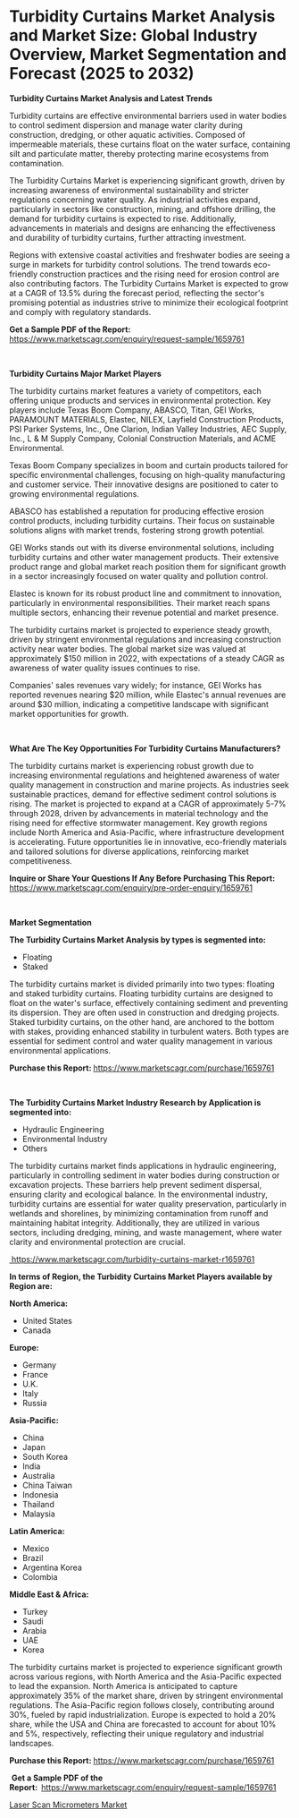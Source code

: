 <p><h1>Turbidity Curtains Market Analysis and Market Size: Global Industry Overview, Market Segmentation and Forecast (2025 to 2032)</h1></p><p><strong>Turbidity Curtains Market Analysis and Latest Trends</strong></p>
<p><p>Turbidity curtains are effective environmental barriers used in water bodies to control sediment dispersion and manage water clarity during construction, dredging, or other aquatic activities. Composed of impermeable materials, these curtains float on the water surface, containing silt and particulate matter, thereby protecting marine ecosystems from contamination.</p><p>The Turbidity Curtains Market is experiencing significant growth, driven by increasing awareness of environmental sustainability and stricter regulations concerning water quality. As industrial activities expand, particularly in sectors like construction, mining, and offshore drilling, the demand for turbidity curtains is expected to rise. Additionally, advancements in materials and designs are enhancing the effectiveness and durability of turbidity curtains, further attracting investment. </p><p>Regions with extensive coastal activities and freshwater bodies are seeing a surge in markets for turbidity control solutions. The trend towards eco-friendly construction practices and the rising need for erosion control are also contributing factors. The Turbidity Curtains Market is expected to grow at a CAGR of 13.5% during the forecast period, reflecting the sector's promising potential as industries strive to minimize their ecological footprint and comply with regulatory standards.</p></p>
<p><strong>Get a Sample PDF of the Report:&nbsp;</strong> <a href="https://www.marketscagr.com/enquiry/request-sample/1659761?utm_campaign=2215&utm_medium=2&utm_source=Github&utm_content=ia&utm_term=17022025&utm_id=turbidity-curtains">https://www.marketscagr.com/enquiry/request-sample/1659761</a></p>
<p>&nbsp;</p>
<p><strong>Turbidity Curtains Major Market Players</strong></p>
<p><p>The turbidity curtains market features a variety of competitors, each offering unique products and services in environmental protection. Key players include Texas Boom Company, ABASCO, Titan, GEI Works, PARAMOUNT MATERIALS, Elastec, NILEX, Layfield Construction Products, PSI Parker Systems, Inc., One Clarion, Indian Valley Industries, AEC Supply, Inc., L & M Supply Company, Colonial Construction Materials, and ACME Environmental.</p><p>Texas Boom Company specializes in boom and curtain products tailored for specific environmental challenges, focusing on high-quality manufacturing and customer service. Their innovative designs are positioned to cater to growing environmental regulations.</p><p>ABASCO has established a reputation for producing effective erosion control products, including turbidity curtains. Their focus on sustainable solutions aligns with market trends, fostering strong growth potential.</p><p>GEI Works stands out with its diverse environmental solutions, including turbidity curtains and other water management products. Their extensive product range and global market reach position them for significant growth in a sector increasingly focused on water quality and pollution control.</p><p>Elastec is known for its robust product line and commitment to innovation, particularly in environmental responsibilities. Their market reach spans multiple sectors, enhancing their revenue potential and market presence.</p><p>The turbidity curtains market is projected to experience steady growth, driven by stringent environmental regulations and increasing construction activity near water bodies. The global market size was valued at approximately $150 million in 2022, with expectations of a steady CAGR as awareness of water quality issues continues to rise.</p><p>Companies' sales revenues vary widely; for instance, GEI Works has reported revenues nearing $20 million, while Elastec's annual revenues are around $30 million, indicating a competitive landscape with significant market opportunities for growth.</p></p>
<p>&nbsp;</p>
<p><strong>What Are The Key Opportunities For Turbidity Curtains Manufacturers?</strong></p>
<p><p>The turbidity curtains market is experiencing robust growth due to increasing environmental regulations and heightened awareness of water quality management in construction and marine projects. As industries seek sustainable practices, demand for effective sediment control solutions is rising. The market is projected to expand at a CAGR of approximately 5-7% through 2028, driven by advancements in material technology and the rising need for effective stormwater management. Key growth regions include North America and Asia-Pacific, where infrastructure development is accelerating. Future opportunities lie in innovative, eco-friendly materials and tailored solutions for diverse applications, reinforcing market competitiveness.</p></p>
<p><strong>Inquire or Share Your Questions If Any Before Purchasing This Report:</strong> <a href="https://www.marketscagr.com/enquiry/pre-order-enquiry/1659761?utm_campaign=2215&utm_medium=2&utm_source=Github&utm_content=ia&utm_term=17022025&utm_id=turbidity-curtains">https://www.marketscagr.com/enquiry/pre-order-enquiry/1659761</a></p>
<p>&nbsp;</p>
<p><strong>Market Segmentation</strong></p>
<p><strong>The Turbidity Curtains Market Analysis by types is segmented into:</strong></p>
<p><ul><li>Floating</li><li>Staked</li></ul></p>
<p><p>The turbidity curtains market is divided primarily into two types: floating and staked turbidity curtains. Floating turbidity curtains are designed to float on the water's surface, effectively containing sediment and preventing its dispersion. They are often used in construction and dredging projects. Staked turbidity curtains, on the other hand, are anchored to the bottom with stakes, providing enhanced stability in turbulent waters. Both types are essential for sediment control and water quality management in various environmental applications.</p></p>
<p><strong>Purchase this Report:&nbsp;</strong><a href="https://www.marketscagr.com/purchase/1659761?utm_campaign=2215&utm_medium=2&utm_source=Github&utm_content=ia&utm_term=17022025&utm_id=turbidity-curtains">https://www.marketscagr.com/purchase/1659761</a></p>
<p>&nbsp;</p>
<p><strong>The Turbidity Curtains Market Industry Research by Application is segmented into:</strong></p>
<p><ul><li>Hydraulic Engineering</li><li>Environmental Industry</li><li>Others</li></ul></p>
<p><p>The turbidity curtains market finds applications in hydraulic engineering, particularly in controlling sediment in water bodies during construction or excavation projects. These barriers help prevent sediment dispersal, ensuring clarity and ecological balance. In the environmental industry, turbidity curtains are essential for water quality preservation, particularly in wetlands and shorelines, by minimizing contamination from runoff and maintaining habitat integrity. Additionally, they are utilized in various sectors, including dredging, mining, and waste management, where water clarity and environmental protection are crucial.</p></p>
<p><a href="https://www.marketscagr.com/turbidity-curtains-market-r1659761?utm_campaign=2215&utm_medium=2&utm_source=Github&utm_content=ia&utm_term=17022025&utm_id=turbidity-curtains">&nbsp;https://www.marketscagr.com/turbidity-curtains-market-r1659761</a></p>
<p><strong>In terms of Region, the Turbidity Curtains Market Players available by Region are:</strong></p>
<p>
    <p> <strong> North America: </strong>
        <ul>
            <li>United States</li>
            <li>Canada</li>
        </ul>
        </p> 
    <p> <strong> Europe: </strong>
        <ul>
            <li>Germany</li>
            <li>France</li>
            <li>U.K.</li>
            <li>Italy</li>
            <li>Russia</li>
        </ul>
        </p> 
    <p> <strong> Asia-Pacific: </strong>
        <ul>
            <li>China</li>
            <li>Japan</li>
            <li>South Korea</li>
            <li>India</li>
            <li>Australia</li>
            <li>China Taiwan</li>
            <li>Indonesia</li>
            <li>Thailand</li>
            <li>Malaysia</li>
        </ul>
        </p> 
    <p> <strong> Latin America: </strong>
        <ul>
            <li>Mexico</li>
            <li>Brazil</li>
            <li>Argentina Korea</li>
            <li>Colombia</li>
        </ul>
        </p> 
    <p> <strong> Middle East & Africa: </strong>
        <ul>
            <li>Turkey</li>
            <li>Saudi</li>
            <li>Arabia</li>
            <li>UAE</li>
            <li>Korea</li>
        </ul>
    </p>
    </p>
<p><p>The turbidity curtains market is projected to experience significant growth across various regions, with North America and the Asia-Pacific expected to lead the expansion. North America is anticipated to capture approximately 35% of the market share, driven by stringent environmental regulations. The Asia-Pacific region follows closely, contributing around 30%, fueled by rapid industrialization. Europe is expected to hold a 20% share, while the USA and China are forecasted to account for about 10% and 5%, respectively, reflecting their unique regulatory and industrial landscapes.</p></p>
<p><strong>Purchase this Report: </strong><a href="https://www.marketscagr.com/purchase/1659761?utm_campaign=2215&utm_medium=2&utm_source=Github&utm_content=ia&utm_term=17022025&utm_id=turbidity-curtains">https://www.marketscagr.com/purchase/1659761</a></p>
<p>&nbsp;<strong>Get a Sample PDF of the Report:&nbsp;&nbsp;</strong><a href="https://www.marketscagr.com/enquiry/request-sample/1659761?utm_campaign=2215&utm_medium=2&utm_source=Github&utm_content=ia&utm_term=17022025&utm_id=turbidity-curtains">https://www.marketscagr.com/enquiry/request-sample/1659761</a></p>
<p><strong></strong></p>
<p><p><a href="https://github.com/manesros8/Market-Research-Report-List-1/blob/main/laser-scan-micrometers-market.md?utm_campaign=2215&utm_medium=2&utm_source=Github&utm_content=ia&utm_term=17022025&utm_id=turbidity-curtains">Laser Scan Micrometers Market</a></p></p>